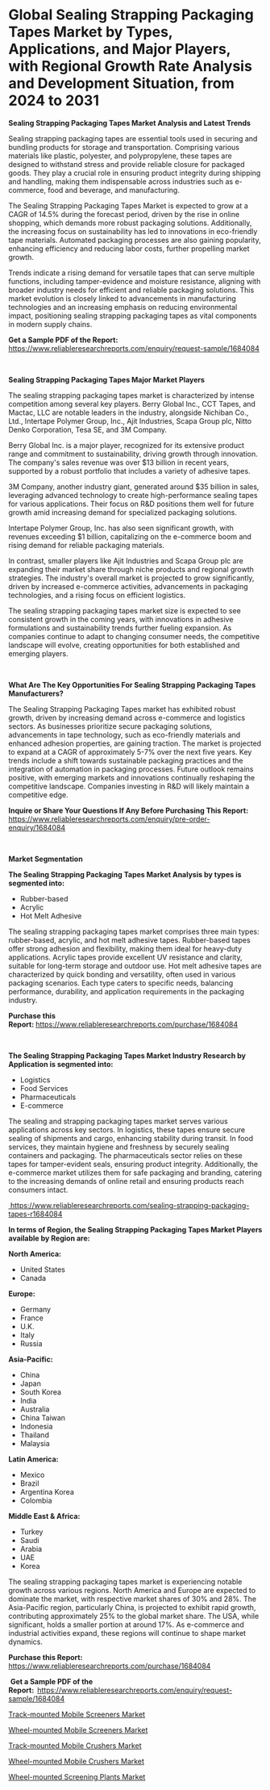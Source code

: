 <p><h1>Global Sealing Strapping Packaging Tapes Market by Types, Applications, and Major Players, with Regional Growth Rate Analysis and Development Situation, from 2024 to 2031</h1></p><p><strong>Sealing Strapping Packaging Tapes Market Analysis and Latest Trends</strong></p>
<p><p>Sealing strapping packaging tapes are essential tools used in securing and bundling products for storage and transportation. Comprising various materials like plastic, polyester, and polypropylene, these tapes are designed to withstand stress and provide reliable closure for packaged goods. They play a crucial role in ensuring product integrity during shipping and handling, making them indispensable across industries such as e-commerce, food and beverage, and manufacturing.</p><p>The Sealing Strapping Packaging Tapes Market is expected to grow at a CAGR of 14.5% during the forecast period, driven by the rise in online shopping, which demands more robust packaging solutions. Additionally, the increasing focus on sustainability has led to innovations in eco-friendly tape materials. Automated packaging processes are also gaining popularity, enhancing efficiency and reducing labor costs, further propelling market growth. </p><p>Trends indicate a rising demand for versatile tapes that can serve multiple functions, including tamper-evidence and moisture resistance, aligning with broader industry needs for efficient and reliable packaging solutions. This market evolution is closely linked to advancements in manufacturing technologies and an increasing emphasis on reducing environmental impact, positioning sealing strapping packaging tapes as vital components in modern supply chains.</p></p>
<p><strong>Get a Sample PDF of the Report:&nbsp;</strong> <a href="https://www.reliableresearchreports.com/enquiry/request-sample/1684084?utm_campaign=1595&utm_medium=2&utm_source=Github&utm_content=ia&utm_term=15102024&utm_id=sealing-strapping-packaging-tapes">https://www.reliableresearchreports.com/enquiry/request-sample/1684084</a></p>
<p>&nbsp;</p>
<p><strong>Sealing Strapping Packaging Tapes Major Market Players</strong></p>
<p><p>The sealing strapping packaging tapes market is characterized by intense competition among several key players. Berry Global Inc., CCT Tapes, and Mactac, LLC are notable leaders in the industry, alongside Nichiban Co., Ltd., Intertape Polymer Group, Inc., Ajit Industries, Scapa Group plc, Nitto Denko Corporation, Tesa SE, and 3M Company.</p><p>Berry Global Inc. is a major player, recognized for its extensive product range and commitment to sustainability, driving growth through innovation. The company's sales revenue was over $13 billion in recent years, supported by a robust portfolio that includes a variety of adhesive tapes.</p><p>3M Company, another industry giant, generated around $35 billion in sales, leveraging advanced technology to create high-performance sealing tapes for various applications. Their focus on R&D positions them well for future growth amid increasing demand for specialized packaging solutions.</p><p>Intertape Polymer Group, Inc. has also seen significant growth, with revenues exceeding $1 billion, capitalizing on the e-commerce boom and rising demand for reliable packaging materials.</p><p>In contrast, smaller players like Ajit Industries and Scapa Group plc are expanding their market share through niche products and regional growth strategies. The industry's overall market is projected to grow significantly, driven by increased e-commerce activities, advancements in packaging technologies, and a rising focus on efficient logistics.</p><p>The sealing strapping packaging tapes market size is expected to see consistent growth in the coming years, with innovations in adhesive formulations and sustainability trends further fueling expansion. As companies continue to adapt to changing consumer needs, the competitive landscape will evolve, creating opportunities for both established and emerging players.</p></p>
<p>&nbsp;</p>
<p><strong>What Are The Key Opportunities For Sealing Strapping Packaging Tapes Manufacturers?</strong></p>
<p><p>The Sealing Strapping Packaging Tapes market has exhibited robust growth, driven by increasing demand across e-commerce and logistics sectors. As businesses prioritize secure packaging solutions, advancements in tape technology, such as eco-friendly materials and enhanced adhesion properties, are gaining traction. The market is projected to expand at a CAGR of approximately 5-7% over the next five years. Key trends include a shift towards sustainable packaging practices and the integration of automation in packaging processes. Future outlook remains positive, with emerging markets and innovations continually reshaping the competitive landscape. Companies investing in R&D will likely maintain a competitive edge.</p></p>
<p><strong>Inquire or Share Your Questions If Any Before Purchasing This Report:</strong> <a href="https://www.reliableresearchreports.com/enquiry/pre-order-enquiry/1684084?utm_campaign=1595&utm_medium=2&utm_source=Github&utm_content=ia&utm_term=15102024&utm_id=sealing-strapping-packaging-tapes">https://www.reliableresearchreports.com/enquiry/pre-order-enquiry/1684084</a></p>
<p>&nbsp;</p>
<p><strong>Market Segmentation</strong></p>
<p><strong>The Sealing Strapping Packaging Tapes Market Analysis by types is segmented into:</strong></p>
<p><ul><li>Rubber-based</li><li>Acrylic</li><li>Hot Melt Adhesive</li></ul></p>
<p><p>The sealing strapping packaging tapes market comprises three main types: rubber-based, acrylic, and hot melt adhesive tapes. Rubber-based tapes offer strong adhesion and flexibility, making them ideal for heavy-duty applications. Acrylic tapes provide excellent UV resistance and clarity, suitable for long-term storage and outdoor use. Hot melt adhesive tapes are characterized by quick bonding and versatility, often used in various packaging scenarios. Each type caters to specific needs, balancing performance, durability, and application requirements in the packaging industry.</p></p>
<p><strong>Purchase this Report:&nbsp;</strong><a href="https://www.reliableresearchreports.com/purchase/1684084?utm_campaign=1595&utm_medium=2&utm_source=Github&utm_content=ia&utm_term=15102024&utm_id=sealing-strapping-packaging-tapes">https://www.reliableresearchreports.com/purchase/1684084</a></p>
<p>&nbsp;</p>
<p><strong>The Sealing Strapping Packaging Tapes Market Industry Research by Application is segmented into:</strong></p>
<p><ul><li>Logistics</li><li>Food Services</li><li>Pharmaceuticals</li><li>E-commerce</li></ul></p>
<p><p>The sealing and strapping packaging tapes market serves various applications across key sectors. In logistics, these tapes ensure secure sealing of shipments and cargo, enhancing stability during transit. In food services, they maintain hygiene and freshness by securely sealing containers and packaging. The pharmaceuticals sector relies on these tapes for tamper-evident seals, ensuring product integrity. Additionally, the e-commerce market utilizes them for safe packaging and branding, catering to the increasing demands of online retail and ensuring products reach consumers intact.</p></p>
<p><a href="https://www.reliableresearchreports.com/sealing-strapping-packaging-tapes-r1684084?utm_campaign=1595&utm_medium=2&utm_source=Github&utm_content=ia&utm_term=15102024&utm_id=sealing-strapping-packaging-tapes">&nbsp;https://www.reliableresearchreports.com/sealing-strapping-packaging-tapes-r1684084</a></p>
<p><strong>In terms of Region, the Sealing Strapping Packaging Tapes Market Players available by Region are:</strong></p>
<p>
    <p> <strong> North America: </strong>
        <ul>
            <li>United States</li>
            <li>Canada</li>
        </ul>
        </p> 
    <p> <strong> Europe: </strong>
        <ul>
            <li>Germany</li>
            <li>France</li>
            <li>U.K.</li>
            <li>Italy</li>
            <li>Russia</li>
        </ul>
        </p> 
    <p> <strong> Asia-Pacific: </strong>
        <ul>
            <li>China</li>
            <li>Japan</li>
            <li>South Korea</li>
            <li>India</li>
            <li>Australia</li>
            <li>China Taiwan</li>
            <li>Indonesia</li>
            <li>Thailand</li>
            <li>Malaysia</li>
        </ul>
        </p> 
    <p> <strong> Latin America: </strong>
        <ul>
            <li>Mexico</li>
            <li>Brazil</li>
            <li>Argentina Korea</li>
            <li>Colombia</li>
        </ul>
        </p> 
    <p> <strong> Middle East & Africa: </strong>
        <ul>
            <li>Turkey</li>
            <li>Saudi</li>
            <li>Arabia</li>
            <li>UAE</li>
            <li>Korea</li>
        </ul>
    </p>
    </p>
<p><p>The sealing strapping packaging tapes market is experiencing notable growth across various regions. North America and Europe are expected to dominate the market, with respective market shares of 30% and 28%. The Asia-Pacific region, particularly China, is projected to exhibit rapid growth, contributing approximately 25% to the global market share. The USA, while significant, holds a smaller portion at around 17%. As e-commerce and industrial activities expand, these regions will continue to shape market dynamics.</p></p>
<p><strong>Purchase this Report: </strong><a href="https://www.reliableresearchreports.com/purchase/1684084?utm_campaign=1595&utm_medium=2&utm_source=Github&utm_content=ia&utm_term=15102024&utm_id=sealing-strapping-packaging-tapes">https://www.reliableresearchreports.com/purchase/1684084</a></p>
<p>&nbsp;<strong>Get a Sample PDF of the Report:&nbsp;&nbsp;</strong><a href="https://www.reliableresearchreports.com/enquiry/request-sample/1684084?utm_campaign=1595&utm_medium=2&utm_source=Github&utm_content=ia&utm_term=15102024&utm_id=sealing-strapping-packaging-tapes">https://www.reliableresearchreports.com/enquiry/request-sample/1684084</a></p>
<p><strong></strong></p>
<p><p><a href="https://www.linkedin.com/pulse/global-track-mounted-mobile-screeners-market-focus-application-kmvmf?utm_campaign=1595&utm_medium=2&utm_source=Github&utm_content=ia&utm_term=15102024&utm_id=sealing-strapping-packaging-tapes">Track-mounted Mobile Screeners Market</a></p><p><a href="https://www.linkedin.com/pulse/emerging-wheel-mounted-mobile-screeners-market-opportunities-u9dyf?utm_campaign=1595&utm_medium=2&utm_source=Github&utm_content=ia&utm_term=15102024&utm_id=sealing-strapping-packaging-tapes">Wheel-mounted Mobile Screeners Market</a></p><p><a href="https://www.linkedin.com/pulse/track-mounted-mobile-crushers-mosaic-piecing-together-global-pdyof?trk=public_post_embed_feed-article-content&utm_campaign=1595&utm_medium=2&utm_source=Github&utm_content=ia&utm_term=15102024&utm_id=sealing-strapping-packaging-tapes">Track-mounted Mobile Crushers Market</a></p><p><a href="https://www.linkedin.com/pulse/digital-transformation-wheel-mounted-mobile-crushers-industry-rt32f?trk=public_post_embed_feed-article-content&utm_campaign=1595&utm_medium=2&utm_source=Github&utm_content=ia&utm_term=15102024&utm_id=sealing-strapping-packaging-tapes">Wheel-mounted Mobile Crushers Market</a></p><p><a href="https://www.linkedin.com/pulse/wheel-mounted-screening-plants-market-global-insights-regional-jj2zf?utm_campaign=1595&utm_medium=2&utm_source=Github&utm_content=ia&utm_term=15102024&utm_id=sealing-strapping-packaging-tapes">Wheel-mounted Screening Plants Market</a></p></p>
